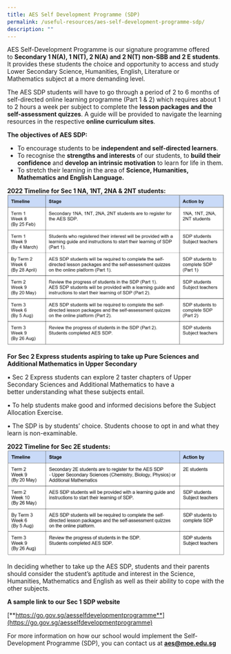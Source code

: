 ```yaml
---
title: AES Self Development Programme (SDP)
permalink: /useful-resources/aes-self-development-programme-sdp/
description: ""
---
```

AES Self-Development Programme is our signature programme offered to **Secondary 1 N(A), 1 N(T), 2 N(A) and 2 N(T) non-SBB and 2 E students**. It provides these students the choice and opportunity to access and study Lower Secondary Science, Humanities, English, Literature or Mathematics subject at a more demanding level.

The AES SDP students will have to go through a period of 2 to 6 months of self-directed online learning programme (Part 1 & 2) which requires about 1 to 2 hours a week per subject to complete the **lesson packages and the self-assessment quizzes**. A guide will be provided to navigate the learning resources in the respective **online curriculum sites**.

  

**The objectives of AES SDP:**

*   To encourage students to be **independent and self-directed learners**.
*   To recognise the **strengths and interests** of our students, to **build their confidence** and **develop an intrinsic motivation** to learn for life in them.
*   To stretch their learning in the area of **Science, Humanities, Mathematics and English Language.**

  

**2022 Timeline for Sec 1 NA, 1NT, 2NA & 2NT students:**  
![SDP Timeline Sec 1  2.PNG](/images/SDP%20Timeline%20Sec%201%20%202.png)
  
 

**For Sec 2 Express students aspiring to take up Pure Sciences and Additional Mathematics in Upper Secondary**

▪ Sec 2 Express students can explore 2 taster chapters of Upper Secondary Sciences and Additional Mathematics to have a better understanding what these subjects entail.

▪ To help students make good and informed decisions before the Subject Allocation Exercise.

▪ The SDP is by students’ choice. Students choose to opt in and what they learn is non-examinable.

**2022 Timeline for Sec 2E students:**  
![SDP Timelinev 2E.PNG](/images/SDP%20Timelinev%202E.png)

  

In deciding whether to take up the AES SDP, students and their parents should consider the student’s aptitude and interest in the Science, Humanities, Mathematics and English as well as their ability to cope with the other subjects.

**A sample link to our Sec 1 SDP website**

[**https://go.gov.sg/aesselfdevelopmentprogramme**](https://go.gov.sg/aesselfdevelopmentprogramme)  

  

For more information on how our school would implement the Self-Development Programme (SDP), you can contact us at [**aes@moe.edu.sg**](mailto:aes@moe.edu.sg)